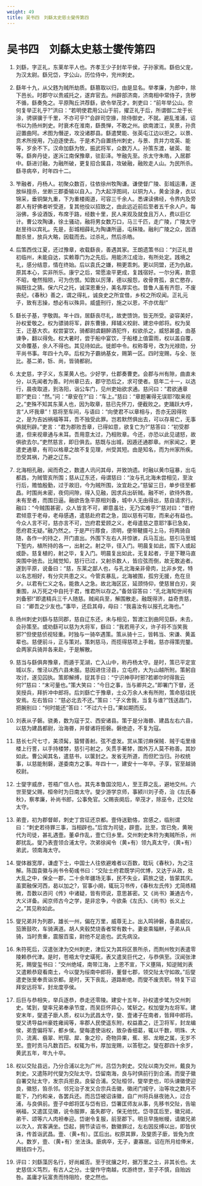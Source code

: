 ```yaml
---
weight: 49
title: 吴书四　刘繇太史慈士燮传第四
---
```


# 吴书四　刘繇太史慈士燮传第四

1. <span id="吴书四　刘繇太史慈士燮传第四-1"></span>
刘繇，字正礼，东莱牟平人也。齐孝王少子封牟平侯，子孙家焉。繇伯父宠，为汉太尉。繇兄岱，字公山，历位侍中，兖州刺史。

2. <span id="吴书四　刘繇太史慈士燮传第四-2"></span>
繇年十九，从父韪为贼所劫质。繇篡取以归，由是显名。举孝廉，为郎中，除下邑长。时郡守以贵戚托之，遂弃官去。州辟部济南，济南相中常侍子，贪秽不循，繇奏免之。平原陶丘洪荐繇，欲令举茂才。刺吏曰：“前年举公山。奈何复举正礼乎?”洪曰：“若明使君用公山于前，擢正礼于后，所谓御二龙于长涂，骋骐骥于千里，不亦可乎?”会辟司空掾，除侍御史，不就。避乱淮浦，诏书以为扬州刺史。时衰术在淮南，繇畏惮，不敢之州。欲南渡江，吴景，孙贲迎置曲阿。术图为僭逆，攻没诸郡县。繇遣樊能、张英屯江边以拒之。以景、贲术所授用，乃迫逐使去。于是术乃自置扬州刺史，与景、贲并力攻英、能等，岁余不下。汉命加繇为牧，振武将军，众数万人。孙策东渡，破英、能等。繇奔丹徒，遂泝江南保豫章，驻彭泽。笮融先至。杀太守朱皓，入居郡中。繇进讨融，为融所破，更复招合属县，攻破融，融败走人山。为民所杀。繇寻病卒，时年四十二。

3. <span id="吴书四　刘繇太史慈士燮传第四-3"></span>
笮融者，丹杨人。初聚众数百，往依徐州牧陶谦。谦使督广陵、彭城运漕，遂放纵擅杀，坐断三郡委输以自入。乃大起浮图祠，以铜为人，黄金涂身，衣以锦采，垂铜槃九重，下为重楼阁道，可容三千余人。悉课读佛经，令界内及旁郡人有好佛者听受道，复其他役以招致之，由此远近前后至者五千余人户。每浴佛，多设酒饭，布席于路，经数十里，民人来观及就食且万人，费以巨亿计。曹公攻陶谦，徐土骚动，融将男女数万口，马三千匹，走广陵，广陵太守赵昱待以宾礼。先是，彭城相薛礼为陶谦所逼，屯秣陵。融利广陵之众，因酒酣杀昱，放兵大略，因载而去。过杀礼，然后杀皓。

4. <span id="吴书四　刘繇太史慈士燮传第四-4"></span>
后策西伐江夏，还过豫章，收载繇丧，善遇其家。王朗遗策书曰：“刘正礼昔初临州，未能自达，实赖尊门为之先后。用能济江成治，有所处定。践境之礼，感分结意，情在终始。后以袁氏之嫌，稍更乖刺。更以同盟，还为仇敌，原其本心，实非所乐。康宁之后，常愿渝平更成，复践宿好。一尔分离，款意不昭，奄然殂陨，可为伤恨。知敦以厉薄，德以报怨，收骨育孤，哀亡愍存，捐既往之猜。保六尺之托，诚深恩重分，美名厚实也。昔鲁人虽有齐怨，不废丧纪，《春秋》善之，谓之得礼，诚良史之所宜借，乡校之所叹闻。正礼元子，致有志操，想必有以殊异。威盛刑行，施之以恩，不亦优哉!”

5. <span id="吴书四　刘繇太史慈士燮传第四-5"></span>
繇长子基，字敬舆。年十四，居繇丧尽礼，故吏馈饷，皆无所受。姿容美好，孙权爱敬之。权为骠骑将军，辟东曹掾，拜辅义校尉、建忠中郎将。权为吴王，迁基大农。权尝宴饮，骑都尉虞翻醉酒犯忤，权欲杀之，威怒甚盛，由基谏争，翻以得免。权大暑时，尝于船中宴饮，于船楼上值雷雨，权以盖自覆，又命覆基，余人不得也。其见待如此。徙郎中令。权称尊号，改为光禄勋，分平尚书事。年四十九卒。后权为子霸纳基女，赐第一区。四时宠赐，与全、张比。基二弟，铄、尚，皆骑都尉。

6. <span id="吴书四　刘繇太史慈士燮传第四-6"></span>
太史慈，字子义，东莱黄人也。少好学，仕郡奏曹吏。会郡与州有隙，曲直未分，以先闻者为善。时州章已去，郡守恐后之，求可使者。慈年二十一，以选行，晨夜取道，到洛阳，诣公车门，见州吏始欲求通。慈问曰：“君欲通章耶?”吏曰：“然。”问：“章安在?”曰：“车上。”慈曰：“章题署得无误耶?取来视之。”吏殊不知其东莱人也，因为取章，慈已先怀刀，便截败之。吏踊跃大呼，言“人坏我章”！慈将至车间，与语曰：“向使君不以章相与，吾亦无因得败之，是为吉凶祸福等耳，吾不独受此罪。岂若默然俱出去，可以存易亡，无事俱就刑辟。”吏言：“君为郡败吾章，已得如意，欲复亡为?”慈答曰：“初受郡遣，但来视章通与未耳。吾用意太过，乃相败章。今还，亦恐以此见谴怒，故俱欲去尔。”吏然慈言，即日俱去。慈既与出城，因遁还通郡章。州家闻之，更遣吏通章，有司以格章之故不复见理，州受其短。由是知名，而为州家所疾。恐受其祸，乃避之辽东。

7. <span id="吴书四　刘繇太史慈士燮传第四-7"></span>
北海相孔融，闻而奇之，数遣人讯问其母，并致饷遗。时融以黄巾寇暴，出屯都昌，为贼管亥所围；慈从辽东还，母谓慈曰：“汝与孔北海未尝相见，至汝行后，赡恤殷勤，过于故旧，今为贼所围，汝宜赴之。”慈留三日，单步径至都昌。时围尚未密，夜伺间隙，得入见融，因求兵出斫贼。融不听，欲待外救，未有至者，而围日逼。融欲告急平原相刘备，城中人无由得出，慈自请求行。融曰：“今贼围甚密，众人皆言不可，卿意虽壮，无乃实难乎?”慈对曰：“昔府君倾意于老母，老母感遇，遣慈赴府君之急，固以慈有可取，而来必有益也。今众人言不可，慈亦言不可，岂府君爱顾之义，老母遣慈之意耶?事已急矣，愿府君无疑。”融乃然之。于是严行蓐食，须明，便带鞬摄弓上马，将两骑自随，各作一的持之，开门直出。外围下左右人并惊骇，兵马互出。慈引马至城下堑内，植所持的各一，出射之。射之毕，径入门。明晨复如此，围下人或起或卧。慈复植的，射之毕，复入门。明晨复出如此，无复起者，于是下鞭马直突围中驰去。比贼觉知，慈行已过，又射杀数人，皆应弦而倒，故无敢追者。遂到平原，说备曰：“慈，东莱之鄙人也，与孔北海亲非骨肉，比非乡党，特以名志相好，有分灾共患之义。今管亥暴乱，北海被围，孤穷无援，危在旦夕。以君有仁义之名，能救人之急。故北海区区，延颈恃仰，使慈冒白刃，突重围，从万死之中自托于君，惟君所以存之。”备敛容答曰：“孔北海知世间有刘备邪!”即遣精兵三千人随慈。贼闻兵至，解围散走。融既得济，益奇贵慈，曰：“卿吾之少友也。”事毕，还启其母，母曰：“我喜汝有以报孔北海也。”

8. <span id="吴书四　刘繇太史慈士燮传第四-8"></span>
扬州刺史刘繇与慈同郡，慈自辽东还，未与相见，暂渡江到曲阿见繇，未去，会孙策至。或劝繇可以慈为大将军，繇曰：“我若用子义，许子将不当笑我邪?”但使慈侦视轻重。时独与一骑卒遇策。策从骑十三，皆韩当、宋谦、黄盖辈也。慈便前斗，正与策对。策刺慈马，而揽得慈项上手戟，慈亦得策兜鍪。会两家兵骑并各来赴，于是解散。

9. <span id="吴书四　刘繇太史慈士燮传第四-9"></span>
慈当与繇俱奔豫章，而遁于芜湖，亡入山中，称丹杨太守。是时，策已平定宣城以东，惟泾以西六县未服。慈因进住泾县，立屯府，大为山越所附。策躬自攻讨，遂见囚执。策即解缚，捉其手曰：“宁识神亭时邪?若卿尔时得我云何?”慈曰：“末可量也。”策大笑曰：“今日之事，当与卿共之。”即署门下督，还吴授兵，拜折冲中郎将。后刘繇亡于豫章，士众万余人未有所附，策命慈往抚安焉。左右皆曰：“慈必北去不还。”策曰：“子义舍我，当复与谁?”饯送昌门，把腕别曰：“何时能还”答曰：“不过六十日。”果如期而反。

10. <span id="吴书四　刘繇太史慈士燮传第四-10"></span>
刘表从子磐。骁勇，数为寇于艾、西安诸县。策于是分海昬、建昌左右六县，以慈为建昌都尉，治海昬，并督诸将拒磐。磐绝迹，不复为寇。

11. <span id="吴书四　刘繇太史慈士燮传第四-11"></span>
慈长七尺七寸，美须髯，猿臂善射。弦不虚发。赏从策讨麻保贼．贼于屯里缘楼上行詈，以手持楼棼，慈引弓射之，矢贯手著棼，围外万人莫不称善。其妙如此。曹公闻其名，遣慈书，以箧封之。发省无所道，而但贮当归。孙权统事，以慈能制磐，遂委南方之事。年四十一，建安十一年卒。子享，官至越骑校尉。

12. <span id="吴书四　刘繇太史慈士燮传第四-12"></span>
士燮字威彦，苍梧广信人也。其先本鲁国汶阳人，至王莽之乱，避地交州。六世至燮父赐，桓帝时为日南太守。燮少游学京师，事颍川刘子奇，治《左氏春秋》，察孝廉，补尚书郎，公事免官。父赐丧阕后，举茂才，除巫令，迁交阯太守。

13. <span id="吴书四　刘繇太史慈士燮传第四-13"></span>
弟壹，初为郡督邮，刺史丁宫征还京都。壹侍送勤恪，宫感之，临别谓曰：“刺史若待罪三事，当相辟也。”后宫为司徒，辟壹。比至，宫已免，黄琬代为司徒，甚礼遇壹。董卓作乱，壹亡归乡里。交州刺史朱符为夷贼所杀，州郡扰乱。燮乃表壹领合浦太守。次弟徐闻令（黄+有）领九真太守，（黄+有）弟武，领南海太守。

14. <span id="吴书四　刘繇太史慈士燮传第四-14"></span>
燮体器宽厚，谦虚下士，中国士人往依避难者以百数，耽玩《春秋》，为之注解。陈国袁徽与尚书令荀彧书曰：“交阯士府君既学问优博，又达于从政，处大乱之中，保全一郡，二十余年疆场无事，民不失业，羁旅之徒，皆蒙其庆。虽窦融保河西，曷以加之?，官事小阕，辄玩习书传，《春秋左氏传》尤简练精微，吾数以咨问《传》中诸疑，皆有师说，意思甚密。又《尚书》兼通古今，大义详备。闻京师古今之学，是非忿争，今欲条《左氏》、《尚书》长义上之。”其见称如此。

15. <span id="吴书四　刘繇太史慈士燮传第四-15"></span>
燮兄弟并为列郡，雄长一州，偏在万里，威尊无上。出入鸣钟磐，备具威仪，笳箫鼓吹，车骑满道。胡人夹毂焚烧香者常有数十。妻妾乘辎軿，子弟从兵骑，当时贵重，震服百蛮，尉他不足逾也。武先病没。

16. <span id="吴书四　刘繇太史慈士燮传第四-16"></span>
朱符死后，汉遣张津为交州刺吏，津后又为其将区景所杀，而荆州牧刘表遣零陵赖恭代津。是时，苍梧太守史璜死，表又遣吴巨代之，与恭俱至。汉闻张津死，赐燮玺书曰：“交州绝域，南带江海，上恩不宣，下义壅隔，知逆贼刘表又遣赖恭窥看南土，今以燮为绥南中郎将，董督七郡，领交阯太守如故。”后燮遣吏张旻奉贡诣京都。是时，天下丧乱，道路断绝。而燮不废贡职。特复下诏拜安远将军，封龙度亭侯。

17. <span id="吴书四　刘繇太史慈士燮传第四-17"></span>
后巨与恭相失，举兵逐恭，恭走还零陵。建安十五年，孙权遣步骘为交州刺史。骘到，燮率兄弟奉承节度，而吴巨怀异心，骘斩之。权加燮为左将军。建安末年，燮遣子廞人质，权以为武昌太守，燮、壹诸子在南者，皆拜中郎将。燮又诱导益州豪姓雍闿等，率郡人民使遥东附，权益嘉之，迁卫将军，封龙编侯，弟壹偏将军，都乡侯。燮每遣使诣权，致杂香细葛，辄以千数，明珠、大贝、流离、翡翠、玳瑁、犀、象之珍，奇物异果，蕉、邪、龙眼之属，无岁不至。壹时贡马凡数百匹。权辄为书，厚加宠赐，以答慰之。燮在郡四十余岁，黄武五年，年九十卒。

18. <span id="吴书四　刘繇太史慈士燮传第四-18"></span>
权以交阯县远，乃分合浦以北为广州，吕岱为刺史。交阯以南为交州，戴良为刺史。又遣陈时代燮为交阯太守。岱留南海，良与时俱前行到合浦。而燮子徽自署交阯太守，发宗兵拒良。良留合浦。交阯桓邻，燮举吏也，叩头谏徽使迎良，徽怒，笞杀邻。邻兄治子发又合宗兵击徽，徽闭门城守，治等攻之数月不能下，乃约和亲，各罢兵还。而吕岱被诏诛徽，自广州将兵昼夜驰入，过合浦，与良俱前。壹子中郎将匡与岱有旧，岱署匡师友从事，先移书交阯，告喻祸福，又遣匡见徽，说令服罪，虽失郡守，保无他忧。岱寻匡后至，徽兄祗，弟干、颂等六人肉袒奉迎。岱谢令复服，前至郡下。明旦早施帐幔，请徽兄弟以次入，宾客满坐。岱起，拥节读诏书，数徽罪过，左右因反缚以出，即皆伏诛，传首诣武昌。壹、（黄+有）。匡后出。权原其罪，及燮质子廞，皆免为庶人。数岁，壹、（黄+有）坐法诛。廞病卒，无子，妻寡居。诏在所月给俸米，赐钱四十万。

19. <span id="吴书四　刘繇太史慈士燮传第四-19"></span>
评曰：刘繇藻厉名行，好尚臧否。至于扰攘之时，据万里之士，非其长也。太史慈信义笃烈，有古人之分。士燮作守南越，优游终世，至子不慎，自贻凶咎。盖庸才玩富贵而恃阻险，使之然也。
